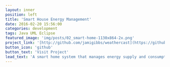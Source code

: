 ```yaml
---
layout: inner
position: left
title: 'Smart House Energy Management'
date: 2016-02-20 15:56:00
categories: development
tags: Java UML Eclipse
featured_image: 'img/posts/02_smart-home-1130x864-2x.png'
project_link: '[http://github.com/jamigibbs/weathercast](https://github.com/Group-B-Java/Java_project.git)'
button_icon: 'github'
button_text: 'Visit Project'
lead_text: 'A smart home system that manages energy supply and consumption in a smart home, optimizing device control and energy usage with real-time tracking and multithreading.'
---
```


